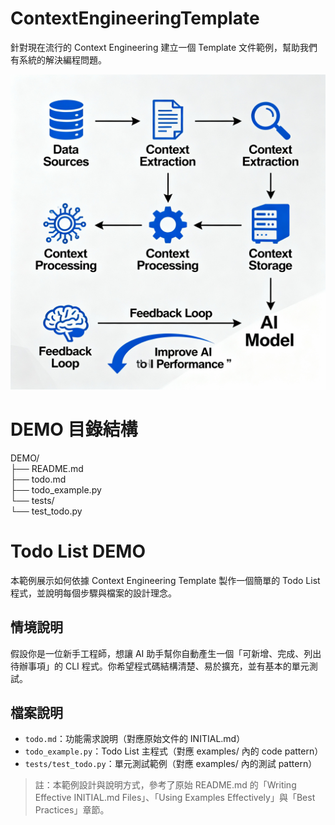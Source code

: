 # ContextEngineeringTemplate

針對現在流行的 Context Engineering 建立一個 Template 文件範例，幫助我們有系統的解決編程問題。  

![Context Engineering Template](./images/ContextEngineeringTemplate.png)
# DEMO 目錄結構

DEMO/  
├── README.md  
├── todo.md  
├── todo_example.py  
└── tests/  
    └── test_todo.py  

# Todo List DEMO

本範例展示如何依據 Context Engineering Template 製作一個簡單的 Todo List 程式，並說明每個步驟與檔案的設計理念。  

## 情境說明

假設你是一位新手工程師，想讓 AI 助手幫你自動產生一個「可新增、完成、列出待辦事項」的 CLI 程式。你希望程式碼結構清楚、易於擴充，並有基本的單元測試。  

## 檔案說明

- `todo.md`：功能需求說明（對應原始文件的 INITIAL.md）
- `todo_example.py`：Todo List 主程式（對應 examples/ 內的 code pattern）  
- `tests/test_todo.py`：單元測試範例（對應 examples/ 內的測試 pattern）  

> 註：本範例設計與說明方式，參考了原始 README.md 的「Writing Effective INITIAL.md Files」、「Using Examples Effectively」與「Best Practices」章節。  

